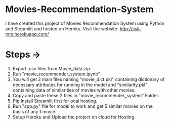 # Movies-Recommendation-System
I have created this project of Movies Recommendation System using Python and Streamlit and hosted on Heroku. Visit the website: http://ssk-mrs.herokuapp.com/

# Steps -> 
1. Export .csv files from Movie_data.zip.
2. Run "movie_recommender_system.ipynb" 
3. You will get 2 main files naming "movie_dict.pkl" containing dictionary of necessary attributes for running in the model and "similarity.pkl" containing data of similarities of movies with other movies.
4. Copy and paste these 2 files in "movie_recommender_system" Folder.
5. Pip Install Streamlit first for ocal hosting.
6. Run "app.py" file for model to work and get 5 similar movies on the basis of any 1 movie.
7. Setup Heroku and Upload the project on cloud for Hosting.
